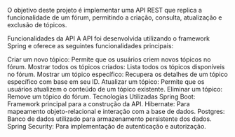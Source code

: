 O objetivo deste projeto é implementar uma API REST que replica a funcionalidade de um fórum, permitindo a criação, consulta, atualização e exclusão de tópicos.

Funcionalidades da API
A API foi desenvolvida utilizando o framework Spring e oferece as seguintes funcionalidades principais:

Criar um novo tópico: Permite que os usuários criem novos tópicos no fórum.
Mostrar todos os tópicos criados: Lista todos os tópicos disponíveis no fórum.
Mostrar um tópico específico: Recupera os detalhes de um tópico específico com base em seu ID.
Atualizar um tópico: Permite que os usuários atualizem o conteúdo de um tópico existente.
Eliminar um tópico: Remove um tópico do fórum.
Tecnologias Utilizadas
Spring Boot: Framework principal para a construção da API.
Hibernate: Para mapeamento objeto-relacional e interação com a base de dados.
Postgres: Banco de dados utilizado para armazenamento persistente dos dados.
Spring Security: Para implementação de autenticação e autorização.
